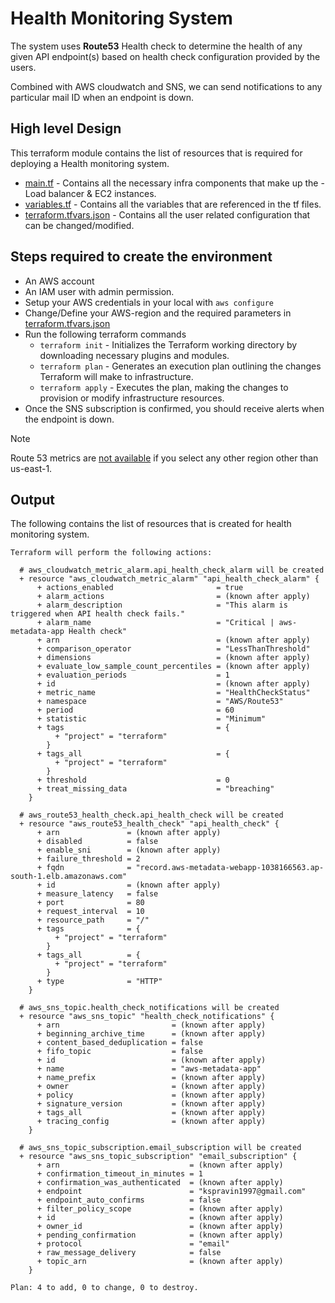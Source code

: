 # Health Monitoring System

The system uses **Route53** Health check to determine the health of any given API endpoint(s) based on health check configuration provided by the users.

Combined with AWS cloudwatch and SNS, we can send notifications to any particular mail ID when an endpoint is down.

## High level Design
This terraform module contains the list of resources that is required for deploying a Health monitoring system.
* [main.tf](./main.tf) - Contains all the necessary infra components that make up the  - Load balancer & EC2 instances.
* [variables.tf](./variables.tf) - Contains all the variables that are referenced in the tf files.
* [terraform.tfvars.json](./terraform.tfvars.json) - Contains all the user related configuration that can be changed/modified.
## Steps required to create the environment
* An AWS account
* An IAM user with admin permission.
* Setup your AWS credentials in your local with `aws configure`
* Change/Define your AWS-region and the required parameters in [terraform.tfvars.json](./terraform.tfvars.json)
* Run the following terraform commands
    - `terraform init`  - Initializes the Terraform working directory by downloading necessary plugins and modules.
    - `terraform plan` - Generates an execution plan outlining the changes Terraform will make to infrastructure.
    - `terraform apply` - Executes the plan, making the changes to provision or modify infrastructure resources.
* Once the SNS subscription is confirmed, you should receive alerts when the endpoint is down.

> [!NOTE]
> Route 53 metrics are [not available](https://docs.aws.amazon.com/Route53/latest/DeveloperGuide/monitoring-health-checks.html#:~:text=To%20view%20Route%2053%20metrics,region%20as%20the%20current%20region) if you select any other region other than us-east-1.

## Output
The following contains the list of resources that is created for health monitoring system.

```
Terraform will perform the following actions:

  # aws_cloudwatch_metric_alarm.api_health_check_alarm will be created
  + resource "aws_cloudwatch_metric_alarm" "api_health_check_alarm" {
      + actions_enabled                       = true
      + alarm_actions                         = (known after apply)
      + alarm_description                     = "This alarm is triggered when API health check fails."
      + alarm_name                            = "Critical | aws-metadata-app Health check"
      + arn                                   = (known after apply)
      + comparison_operator                   = "LessThanThreshold"
      + dimensions                            = (known after apply)
      + evaluate_low_sample_count_percentiles = (known after apply)
      + evaluation_periods                    = 1
      + id                                    = (known after apply)
      + metric_name                           = "HealthCheckStatus"
      + namespace                             = "AWS/Route53"
      + period                                = 60
      + statistic                             = "Minimum"
      + tags                                  = {
          + "project" = "terraform"
        }
      + tags_all                              = {
          + "project" = "terraform"
        }
      + threshold                             = 0
      + treat_missing_data                    = "breaching"
    }

  # aws_route53_health_check.api_health_check will be created
  + resource "aws_route53_health_check" "api_health_check" {
      + arn               = (known after apply)
      + disabled          = false
      + enable_sni        = (known after apply)
      + failure_threshold = 2
      + fqdn              = "record.aws-metadata-webapp-1038166563.ap-south-1.elb.amazonaws.com"
      + id                = (known after apply)
      + measure_latency   = false
      + port              = 80
      + request_interval  = 10
      + resource_path     = "/"
      + tags              = {
          + "project" = "terraform"
        }
      + tags_all          = {
          + "project" = "terraform"
        }
      + type              = "HTTP"
    }

  # aws_sns_topic.health_check_notifications will be created
  + resource "aws_sns_topic" "health_check_notifications" {
      + arn                         = (known after apply)
      + beginning_archive_time      = (known after apply)
      + content_based_deduplication = false
      + fifo_topic                  = false
      + id                          = (known after apply)
      + name                        = "aws-metadata-app"
      + name_prefix                 = (known after apply)
      + owner                       = (known after apply)
      + policy                      = (known after apply)
      + signature_version           = (known after apply)
      + tags_all                    = (known after apply)
      + tracing_config              = (known after apply)
    }

  # aws_sns_topic_subscription.email_subscription will be created
  + resource "aws_sns_topic_subscription" "email_subscription" {
      + arn                             = (known after apply)
      + confirmation_timeout_in_minutes = 1
      + confirmation_was_authenticated  = (known after apply)
      + endpoint                        = "kspravin1997@gmail.com"
      + endpoint_auto_confirms          = false
      + filter_policy_scope             = (known after apply)
      + id                              = (known after apply)
      + owner_id                        = (known after apply)
      + pending_confirmation            = (known after apply)
      + protocol                        = "email"
      + raw_message_delivery            = false
      + topic_arn                       = (known after apply)
    }

Plan: 4 to add, 0 to change, 0 to destroy.

```